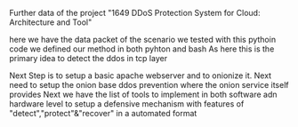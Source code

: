 Further data of the project "1649 DDoS Protection System for Cloud: Architecture and Tool"

here we have the data packet of the scenario we tested with this pythoin code
we defined our method in both pyhton and bash
As here this is the primary idea to detect the ddos in tcp layer

Next Step is to setup a basic apache webserver and to onionize it.
Next need to setup the onion base ddos prevention where the onion service itself provides
Next we have the list of tools to implement in both software adn hardware level to setup a defensive mechanism with features of
"detect","protect"&"recover" in a automated format
